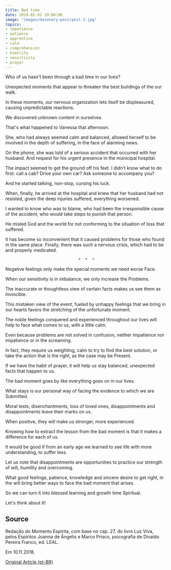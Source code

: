```yaml
---
title: Bad time
date: 2019-02-01 19:00:00
image: "images/masonary-post/post-2.jpg"
topics: 
- impatience
- patience
- apprentice
- calm
- comprehension
- humility
- sensitivity
- prayer
---
```



Who of us hasn't been through a bad time in our lives?

Unexpected moments that appear to threaten the best buildings of the
our walk.

In these moments, our nervous organization lets itself be displeasured, causing
unpredictable reactions.

We discovered unknown content in ourselves.

That's what happened to Vanessa that afternoon.

She, who had always seemed calm and balanced, allowed herself to be involved in the
depth of suffering, in the face of alarming news.

On the phone, she was told of a serious accident that occurred with her husband. And
request for his urgent presence in the municipal hospital.

The impact seemed to get the ground off his feet. I didn't know what to do first:
call a cab? Drive your own car? Ask someone to accompany you?

And he started talking, non-stop, cursing his luck.

When, finally, he arrived at the hospital and knew that her husband had not resisted, given
the deep injuries suffered, everything worsened.

I wanted to know who was to blame, who had been the irresponsible cause of the
accident, who would take steps to punish that person.

He misled God and the world for not conforming to the situation of loss that
suffered.

It has become so inconvenient that it caused problems for those who
found in the same place. Finally, there was such a nervous crisis, which had to be
and properly medicated.

                                    *  *  *

Negative feelings only make the special moments we need worse
Face.

When our sensitivity is in imbalance, we only increase the
Problems.

The inaccurate or thoughtless view of certain facts makes us see them as
Invincible.

This mistaken view of the event, fueled by unhappy feelings
that we bring in our hearts favors the stretching of the unfortunate moment.

The noble feelings conquered and experienced throughout our lives
will help to face what comes to us, with a little calm.

Even because problems are not solved in confusion, neither impatience nor impatience or
in the screaming.

In fact, they require us weighting, calm to try to find the best
solution, or take the action that is the right, as the case may be
Present.

If we have the habit of prayer, it will help us stay balanced,
unexpected facts that happen to us.

The bad moment goes by like everything goes on in our lives.

What stays is our personal way of facing the evidence to which we are
Submitted.

Moral tests, disenchantments, loss of loved ones, disappointments and
disappointments leave their marks on us.

When positive, they will make us stronger, more experienced.

Knowing how to extract the lesson from the bad moment is that it makes a difference for each of us.

It would be good if from an early age we learned to see life with more understanding,
to suffer less.

Let us note that disappointments are opportunities to practice our strength of
will, humility and overcoming.

What good feelings, patience, knowledge and sincere desire to get right, in the
will bring better ways to face the bad moment that arises.

So we can turn it into blessed learning and growth time
Spiritual.

Let's think about it!


## Source
Redação do Momento Espírita, com base no cap. 27,
do livro Luz Viva, pelos Espíritos Joanna de Ângelis e
Marco Prisco, psicografia de Divaldo Pereira Franco,
ed. LEAL.

Em 10.11.2018.


[Original Article (pt-BR)](http://momento.com.br/pt/ler_texto.php?id=5584)
